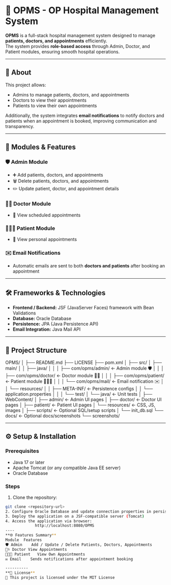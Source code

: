 # 🏥 OPMS - OP Hospital Management System

**OPMS** is a full-stack hospital management system designed to manage **patients, doctors, and appointments** efficiently.  
The system provides **role-based access** through Admin, Doctor, and Patient modules, ensuring smooth hospital operations.

---

## 📖 About

This project allows:  

- Admins to manage patients, doctors, and appointments  
- Doctors to view their appointments  
- Patients to view their own appointments  

Additionally, the system integrates **email notifications** to notify doctors and patients when an appointment is booked, improving communication and transparency.

---

## 🚀 Modules & Features

### 🛡️ Admin Module
- ➕ Add patients, doctors, and appointments  
- 🗑 Delete patients, doctors, and appointments  
- ✏️ Update patient, doctor, and appointment details  

### 👨‍⚕️ Doctor Module
- 📅 View scheduled appointments  

### 🧑‍🤝‍🧑 Patient Module
- 📅 View personal appointments  

### ✉️ Email Notifications
- Automatic emails are sent to both **doctors and patients** after booking an appointment  

---

## 🛠 Frameworks & Technologies

- **Frontend / Backend:** JSF (JavaServer Faces) framework with Bean Validations  
- **Database:** Oracle Database  
- **Persistence:** JPA (Java Persistence API)  
- **Email Integration:** Java Mail API  

---

## 📂 Project Structure

OPMS/
│
├── README.md
├── LICENSE
├── pom.xml
│
├── src/
│   ├── main/
│   │   ├── java/
│   │   │   ├── com/opms/admin/      ← Admin module 🛡️
│   │   │   ├── com/opms/doctor/     ← Doctor module 👨‍⚕️
│   │   │   ├── com/opms/patient/    ← Patient module 🧑‍🤝‍🧑
│   │   │   └── com/opms/mail/       ← Email notification ✉️
│   │   └── resources/
│   │       ├── META-INF/            ← Persistence configs
│   │       └── application.properties
│   │
│   └── test/
│       └── java/                    ← Unit tests
│
├── WebContent/
│   ├── admin/                  ← Admin UI pages
│   ├── doctor/                 ← Doctor UI pages
│   ├── patient/                ← Patient UI pages
│   └── resources/              ← CSS, JS, images
│
├── scripts/                    ← Optional SQL/setup scripts
│   └── init_db.sql
└── docs/                       ← Optional docs/screenshots
    └── screenshots/


---

## ⚙️ Setup & Installation

### **Prerequisites**
- Java 17 or later  
- Apache Tomcat (or any compatible Java EE server)  
- Oracle Database  

### **Steps**
1. Clone the repository:  
```bash
git clone <repository-url>
2. Configure Oracle Database and update connection properties in persistence.xml
3. Deploy the application on a JSF-compatible server (Tomcat)
4. Access the application via browser:
             http://localhost:8080/OPMS
----
**🌐 Features Summary**
Module	Features
🛡️ Admin	Add / Update / Delete Patients, Doctors, Appointments
👨‍⚕️ Doctor	View Appointments
🧑‍🤝‍🧑 Patient	View Own Appointments
✉️ Email	Sends notifications after appointment booking

----------
**📜 License**
📌 This project is licensed under the MIT License

